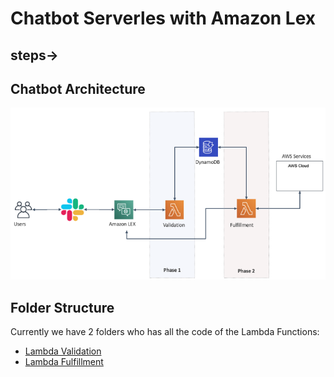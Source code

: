 # Chatbot Serverles with Amazon Lex

## steps->


## Chatbot Architecture

![Chatbot Architecture](https://github.com/czam01/chatbot-serverles-lex/blob/master/chatbot_architecture.png)

## Folder Structure 

Currently we have 2 folders who has all the code of the Lambda Functions: 

*  [Lambda Validation](https://github.com/czam01/chatbot-serverles-lex/tree/master/LambdaValidations)
*  [Lambda Fulfillment](https://github.com/czam01/chatbot-serverles-lex/tree/master/lambdaFulfillment)


